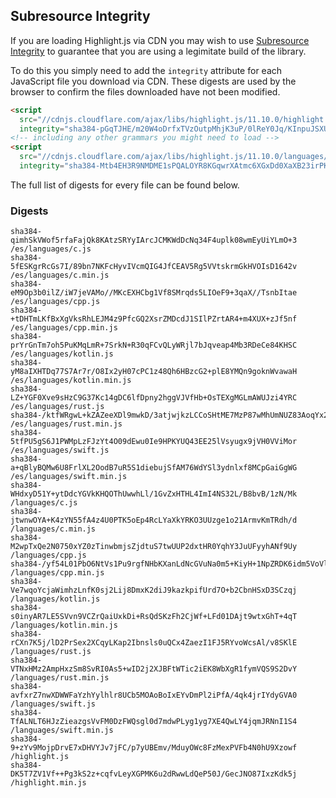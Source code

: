 ## Subresource Integrity

If you are loading Highlight.js via CDN you may wish to use [Subresource Integrity](https://developer.mozilla.org/en-US/docs/Web/Security/Subresource_Integrity) to guarantee that you are using a legimitate build of the library.

To do this you simply need to add the `integrity` attribute for each JavaScript file you download via CDN. These digests are used by the browser to confirm the files downloaded have not been modified.

```html
<script
  src="//cdnjs.cloudflare.com/ajax/libs/highlight.js/11.10.0/highlight.min.js"
  integrity="sha384-pGqTJHE/m20W4oDrfxTVzOutpMhjK3uP/0lReY0Jq/KInpuJSXUnk4WAYbciCLqT"></script>
<!-- including any other grammars you might need to load -->
<script
  src="//cdnjs.cloudflare.com/ajax/libs/highlight.js/11.10.0/languages/go.min.js"
  integrity="sha384-Mtb4EH3R9NMDME1sPQALOYR8KGqwrXAtmc6XGxDd0XaXB23irPKsuET0JjZt5utI"></script>
```

The full list of digests for every file can be found below.

### Digests

```
sha384-qimhSkVWof5rfaFajQk8KAtzSRYyIArcJCMKWdDcNq34F4uplk08wmEyUiYLmO+3 /es/languages/c.js
sha384-5fESKgrRcGs7I/89bn7NKFcHyvIVcmQIG4JfCEAV5Rg5VVtskrmGkHVOIsD1642v /es/languages/c.min.js
sha384-eM9Op3b0ilZ/iW7jeVAMo//MKcEXHCbg1Vf8SMrqds5LIOeF9+3qaX//TsnbItae /es/languages/cpp.js
sha384-+tDHTmLKfBxXgVksRhLEJM4z9PfcGQ2XsrZMDcdJ1SIlPZrtAR4+m4XUX+zJf5nf /es/languages/cpp.min.js
sha384-prYrGnTm7oh5PuKMqLmR+7SrkN+R30qFCvQLyWRjl7bJqveap4Mb3RDeCe84KHSC /es/languages/kotlin.js
sha384-yM8aIXHTDq77S7Ar7r/O8Ix2yH07cPC1z48Qh6HBzcG2+plE8YMQn9goknWvawaH /es/languages/kotlin.min.js
sha384-LZ+YGF0Xve9sHzC9G37Kc14gDC6lfDpny2hggVJVfHb+OsTEXgMGLmAWUJzi4YRC /es/languages/rust.js
sha384-/ktfWRgwL+kZAZeeXDl9mwkD/3atjwjkzLCCoSHtME7MzP87wMhUmNUZ83AoqYx2 /es/languages/rust.min.js
sha384-5tfPU5gS6J1PWMpLzFJzYt4O09dEwu0Ie9HPKYUQ43EE25lVsyugx9jVH0VViMor /es/languages/swift.js
sha384-a+qBlyBQMw6U8FrlXL2OodB7uR5S1diebujSfAM76WdYSl3ydnlxf8MCpGaiGgWG /es/languages/swift.min.js
sha384-WHdxyD51Y+ytDdcYGVkKHQOThUwwhLl/1GvZxHTHL4ImI4NS32L/B8bvB/1zN/Mk /languages/c.js
sha384-jtwnwOYA+K4zYN55fA4z4U0PTK5oEp4RcLYaXkYRKO3UUzge1o21ArmvKmTRdh/d /languages/c.min.js
sha384-M2wpTxQe2N0750xYZ0zTinwbmjsZjdtuS7twUUP2dxtHR0YqhY3JuUFyyhANf9Uy /languages/cpp.js
sha384-/yf54L01PbO6NtVs1Pu9rgfNHbKXanLdNcGVuNa0m5+KiyH+1NpZRDK6idm5VoVl /languages/cpp.min.js
sha384-Ve7wqoYcjaWimhzLnfK0sj2Lij8DmxK2diJ9kazkpifUrd7O+b2CbnHSxD3SCzqj /languages/kotlin.js
sha384-s0inyAR7LE5SVvn9VCZrQaiUxkDi+RsQdSKzFh2CjWf+LFd01DAjt9wtxGhT+4qT /languages/kotlin.min.js
sha384-rCXn7K5j/lD2PrSex2XCqyLKap2Ibnsls0uQCx4ZaezI1FJ5RYvoWcsAl/v8SKlE /languages/rust.js
sha384-VTNxHMz2AmpHxzSm8SvRI0As5+wID2j2XJBFtWTic2iEK8WbXgR1fymVQS9S2DvY /languages/rust.min.js
sha384-avfxrZ7nwXDWWFaYzhYylhlr8UCb5MOAoBoIxEYvDmPl2iPfA/4qk4jrIYdyGVA0 /languages/swift.js
sha384-TfALNLT6HJzZieazgsVvFM0DzFWQsgl0d7mdwPLyg1yg7XE4QwLY4jqmJRNnI1S4 /languages/swift.min.js
sha384-9+zYv9MojpDrvE7xDHVYJv7jFC/p7yUBEmv/MduyOWc8FzMexPVFb4N0hU9Xzowf /highlight.js
sha384-DK5T7ZV1Vf++Pg3kS2z+cqfvLeyXGPMK6u2dRwwLdQeP50J/GecJNO87IxzKdk5j /highlight.min.js
```

